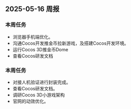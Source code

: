 ## 2025-05-16 周报

### 本周任务

- 浏览器手机端优化。
- 沟通Cocos开发推金币拉新游戏，及搭建Cocos开发环境。
- 运行Cocos 3D推金币Dome
- 查看Cocos研发文档


### 本周任务
- 对接人机验证进行封装完成。
- 查看Cocos研发文档。
- 调研Cocos 3D小游戏架构
- 官网的动效优化。
